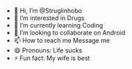 - 👋 Hi, I’m @Struglinhobo
- 👀 I’m interested in Drugs
- 🌱 I’m currently learning Coding
- 💞️ I’m looking to collaborate on Android
- 📫 How to reach me Message me
- 😄 Pronouns: Life sucks
- ⚡ Fun fact: My wife is best

<!---
Struglinhobo/Struglinhobo is a ✨ special ✨ repository because its `README.md` (this file) appears on your GitHub profile.
You can click the Preview link to take a look at your changes.
--->
